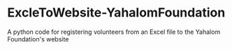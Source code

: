 # ExcleToWebsite-YahalomFoundation
A python code for registering volunteers from an Excel file to the Yahalom Foundation's website
